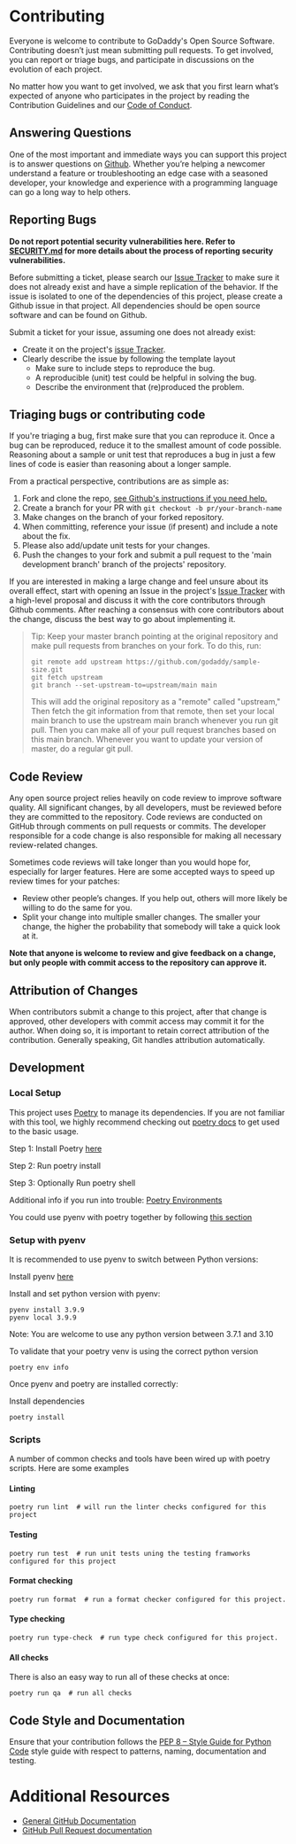 # Contributing

Everyone is welcome to contribute to GoDaddy's Open Source Software.
Contributing doesn’t just mean submitting pull requests. To get involved,
you can report or triage bugs, and participate in discussions on the
evolution of each project.

No matter how you want to get involved, we ask that you first learn what’s
expected of anyone who participates in the project by reading the Contribution
Guidelines and our [Code of Conduct][coc].

## Answering Questions

One of the most important and immediate ways you can support this project is
to answer questions on [Github][issues]. Whether you’re
helping a newcomer understand a feature or troubleshooting an edge case with a
seasoned developer, your knowledge and experience with a programming language
can go a long way to help others.

## Reporting Bugs

**Do not report potential security vulnerabilities here. Refer to
[SECURITY.md](./SECURITY.md) for more details about the process of reporting
security vulnerabilities.**

Before submitting a ticket, please search our [Issue Tracker][issues] to make
sure it does not already exist and have a simple replication of the behavior. If
the issue is isolated to one of the dependencies of this project, please create
a Github issue in that project. All dependencies should be open source software
and can be found on Github.

Submit a ticket for your issue, assuming one does not already exist:
  - Create it on the project's [issue Tracker][issues].
  - Clearly describe the issue by following the template layout
    - Make sure to include steps to reproduce the bug.
    - A reproducible (unit) test could be helpful in solving the bug.
    - Describe the environment that (re)produced the problem.

## Triaging bugs or contributing code

If you're triaging a bug, first make sure that you can reproduce it. Once a bug
can be reproduced, reduce it to the smallest amount of code possible. Reasoning
about a sample or unit test that reproduces a bug in just a few lines of code
is easier than reasoning about a longer sample.

From a practical perspective, contributions are as simple as:
1. Fork and clone the repo, [see Github's instructions if you need help.][fork]
1. Create a branch for your PR with `git checkout -b pr/your-branch-name`
1. Make changes on the branch of your forked repository.
1. When committing, reference your issue (if present) and include a note about
  the fix.
1. Please also add/update unit tests for your changes.
1. Push the changes to your fork and submit a pull request to the 'main
   development branch' branch of the projects' repository.

If you are interested in making a large change and feel unsure about its overall
effect, start with opening an Issue in the project's [Issue Tracker][issues]
with a high-level proposal and discuss it with the core contributors through
Github comments. After reaching a consensus with core
contributors about the change, discuss the best way to go about implementing it.

> Tip: Keep your master branch pointing at the original repository and make
>  pull requests from branches on your fork. To do this, run:
>   ```
> git remote add upstream https://github.com/godaddy/sample-size.git
> git fetch upstream
> git branch --set-upstream-to=upstream/main main
>   ```
>   This will add the original repository as a "remote" called "upstream," Then
>   fetch the git information from that remote, then set your local main
>   branch to use the upstream main branch whenever you run git pull. Then you
>   can make all of your pull request branches based on this main branch.
>   Whenever you want to update your version of master, do a regular git pull.

## Code Review

Any open source project relies heavily on code review to improve software
quality. All significant changes, by all developers, must be reviewed before
they are committed to the repository. Code reviews are conducted on GitHub
through comments on pull requests or commits. The developer responsible for a
code change is also responsible for making all necessary review-related changes.

Sometimes code reviews will take longer than you would hope for, especially for
larger features. Here are some accepted ways to speed up review times for your
patches:

- Review other people’s changes. If you help out, others will more likely be
willing to do the same for you.
- Split your change into multiple smaller changes. The smaller your change,
the higher the probability that somebody will take a quick look at it.

**Note that anyone is welcome to review and give feedback on a change, but only
people with commit access to the repository can approve it.**

## Attribution of Changes

When contributors submit a change to this project, after that change is
approved, other developers with commit access may commit it for the author. When
doing so, it is important to retain correct attribution of the contribution.
Generally speaking, Git handles attribution automatically.

## Development

### Local Setup

This project uses [Poetry](https://python-poetry.org/) to manage its dependencies. If you are not familiar with this tool, we highly recommend checking out [poetry docs](https://python-poetry.org/docs/) to get used to the basic usage.

Step 1: Install Poetry [here](https://python-poetry.org/docs/#installation) 

Step 2: Run poetry install

Step 3: Optionally Run poetry shell

Additional info if you run into trouble: [Poetry Environments](https://python-poetry.org/docs/managing-environments/)

You could use pyenv with poetry together by following [this section](#setup-with-pyenv)

### Setup with pyenv

It is recommended to use pyenv to switch between Python versions:

Install pyenv [here](https://github.com/pyenv/pyenv#installation)

Install and set python version with pyenv:

```console
pyenv install 3.9.9
pyenv local 3.9.9
```

Note: You are welcome to use any python version between 3.7.1 and 3.10

To validate that your poetry venv is using the correct python version

```console
poetry env info
```

Once pyenv and poetry are installed correctly:

Install dependencies

```console
poetry install
```

### Scripts

A number of common checks and tools have been wired up with poetry scripts. Here are some examples

#### Linting
```
poetry run lint  # will run the linter checks configured for this project
```

#### Testing
```
poetry run test  # run unit tests uning the testing framworks configured for this project
```

#### Format checking
```
poetry run format  # run a format checker configured for this project.
```

#### Type checking
```
poetry run type-check  # run type check configured for this project.
```

#### All checks
There is also an easy way to run all of these checks at once:

```
poetry run qa  # run all checks
```

## Code Style and Documentation

Ensure that your contribution follows the [PEP 8 – Style Guide for Python Code](https://www.python.org/dev/peps/pep-0008/) style guide with respect to patterns, naming, documentation and testing.

# Additional Resources

- [General GitHub Documentation](https://help.github.com/)
- [GitHub Pull Request documentation](https://help.github.com/send-pull-requests/)

[issues]: https://github.com/godaddy/sample-size/issues
[coc]: ./CODE_OF_CONDUCT.md
[fork]: https://help.github.com/en/articles/fork-a-repo
